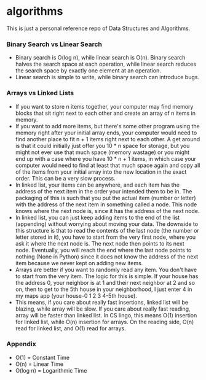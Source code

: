 # algorithms

This is just a personal reference repo of Data Structures and Algorithms. 

### Binary Search vs Linear Search
- Binary search is O(log n), while linear search is O(n). Binary search halves the search space at each operation, while linear search reduces the search space by exactly one element at an operation.
- Linear search is simple to write, while binary search can introduce bugs.

### Arrays vs Linked Lists
- If you want to store n items together, your computer may find memory blocks that sit right next to each other and create an array of n items in memory.
- If you want to add more items, but there's some other program using the memory right after your initial array ends, your computer would need to find another place to fit n + 1 items right next to each other. A get around is that it could initially just offer you 10 * n space for storage, but you might not ever use that much space (memory wastage) or you might end up with a case where you have  10 * n + 1 items, in which case your computer would need to find at least that much space again and copy all of the items from your initial array into the new location in the exact order. This can be a very slow process.
- In linked list, your items can be anywhere, and each item has the address of the next item in the order your intended them to be in. The packaging of this is such that you put the actual item (number or letter) with the address of the next item in something called a node. This node knows where the next node is, since it has the address of the next node.
- In linked list, you can just keep adding items to the end of the list (appending) without worrying about moving your data. The downside to this structure is that to read the contents of the last node (the number or letter stored in it), you have to start from the very first node, where you ask it where the next node is. The next node then points to its next node. Eventually, you will reach the end where the last node points to nothing (None in Python) since it does not know the address of the next item because we never kept on adding new items.
- Arrays are better if you want to randomly read any item. You don't have to start from the very item. The logic for this is simple. If your house has the address 0, your neighbor is at 1 and their next neighbor at 2 and so on, then to get to the 5th house in your neighborhood, I just enter 4 in my maps app (your house-0 1 2 3 4-5th house).
- This means, if you care about really fast insertions, linked list will be blazing, while array will be slow. If you care about really fast reading, array will be faster than linked list. In CS lingo, this means O(1) insertion for linked list, while O(n) insertion for arrays. On the reading side, O(n) read for linked list, and O(1) read for arrays.

### Appendix
- O(1) = Constant Time
- O(n) = Linear Time
- O(log n) = Logarithmic Time 
